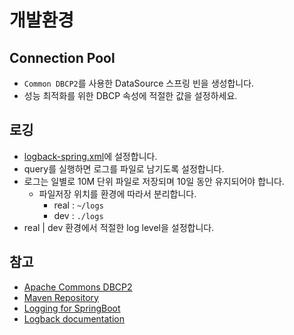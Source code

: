 # 개발환경

## Connection Pool

* `Common DBCP2`를 사용한 DataSource 스프링 빈을 생성합니다.
* 성능 최적화를 위한 DBCP 속성에 적절한 값을 설정하세요.

## 로깅

* [logback-spring.xml](./../../src/main/resources/logback-spring.xml)에 설정합니다.
* query를 실행하면 로그를 파일로 남기도록 설정합니다.
* 로그는 일별로 10M 단위 파일로 저장되며 10일 동안 유지되어야 합니다.
    * 파일저장 위치를 환경에 따라서 분리합니다.
        * real : `~/logs`
        * dev : `./logs`
* real | dev 환경에서 적절한 log level을 설정합니다.

## 참고

* [Apache Commons DBCP2](https://commons.apache.org/proper/commons-dbcp/configuration.html)
* [Maven Repository](https://mvnrepository.com/artifact/org.apache.commons/commons-dbcp2)
* [Logging for SpringBoot](https://docs.spring.io/spring-boot/docs/2.1.13.RELEASE/reference/html/howto-logging.html)
* [Logback documentation](https://logback.qos.ch/documentation.html)
